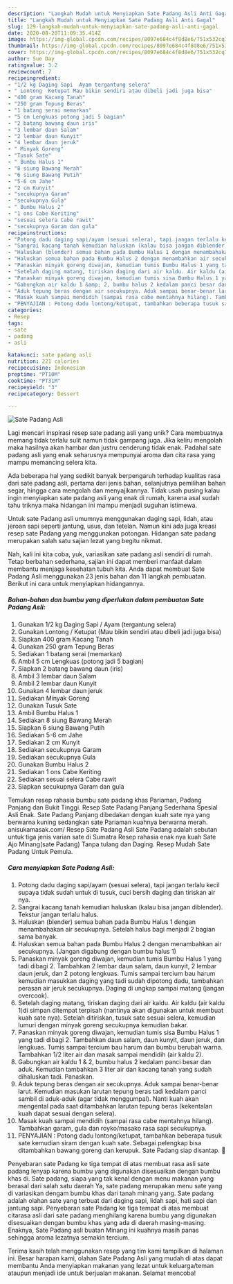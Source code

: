 ```yaml
---
description: "Langkah Mudah untuk Menyiapkan Sate Padang Asli Anti Gagal"
title: "Langkah Mudah untuk Menyiapkan Sate Padang Asli Anti Gagal"
slug: 129-langkah-mudah-untuk-menyiapkan-sate-padang-asli-anti-gagal
date: 2020-08-20T11:09:35.414Z
image: https://img-global.cpcdn.com/recipes/8097e684c4f8d8e6/751x532cq70/sate-padang-asli-foto-resep-utama.jpg
thumbnail: https://img-global.cpcdn.com/recipes/8097e684c4f8d8e6/751x532cq70/sate-padang-asli-foto-resep-utama.jpg
cover: https://img-global.cpcdn.com/recipes/8097e684c4f8d8e6/751x532cq70/sate-padang-asli-foto-resep-utama.jpg
author: Sue Day
ratingvalue: 3.2
reviewcount: 7
recipeingredient:
- "1/2 kg Daging Sapi  Ayam tergantung selera"
- " Lontong  Ketupat Mau bikin sendiri atau dibeli jadi juga bisa"
- "400 gram Kacang Tanah"
- "250 gram Tepung Beras"
- "1 batang serai memarkan"
- "5 cm Lengkuas potong jadi 5 bagian"
- "2 batang bawang daun iris"
- "3 lembar daun Salam"
- "2 lembar daun Kunyit"
- "4 lembar daun jeruk"
- " Minyak Goreng"
- "Tusuk Sate"
- " Bumbu Halus 1"
- "8 siung Bawang Merah"
- "6 siung Bawang Putih"
- "5-6 cm Jahe"
- "2 cm Kunyit"
- "secukupnya Garam"
- "secukupnya Gula"
- " Bumbu Halus 2"
- "1 ons Cabe Keriting"
- "sesuai selera Cabe rawit"
- "secukupnya Garam dan gula"
recipeinstructions:
- "Potong dadu daging sapi/ayam (sesuai selera), tapi jangan terlalu kecil supaya tidak sudah untuk di tusuk, cuci bersih daging dan tiriskan air nya."
- "Sangrai kacang tanah kemudian haluskan (kalau bisa jangan diblender). Tekstur jangan terlalu halus."
- "Haluskan (blender) semua bahan pada Bumbu Halus 1 dengan menambahakan air secukupnya. Setelah halus bagi menjadi 2 bagian sama banyak."
- "Haluskan semua bahan pada Bumbu Halus 2 dengan menambahkan air secukupnya. (Jangan digabung dengan bumbu halus 1)"
- "Panaskan minyak goreng diwajan, kemudian tumis Bumbu Halus 1 yang tadi dibagi 2. Tambahkan 2 lembar daun salam, daun kunyit, 2 lembar daun jeruk, dan 2 potong lengkuas. Tumis sampai tercium bau harum kemudian masukkan daging yang tadi sudah dipotong dadu, tambahkan perasan air jeruk secukupnya. Daging di ungkap sampai matang (jangan overcook)."
- "Setelah daging matang, tiriskan daging dari air kaldu. Air kaldu (air kaldu 1)di simpan ditempat terpisah (nantinya akan digunakan untuk membuat kuah sate nya). Setelah ditiriskan, tusuk sate sesuai selera, kemudian lumuri dengan minyak goreng secukupnya kemudian bakar."
- "Panaskan minyak goreng diwajan, kemudian tumis sisa Bumbu Halus 1 yang tadi dibagi 2. Tambahkan daun salam, daun kunyit, daun jeruk, dan lengkuas. Tumis sampai tercium bau harum dan bumbu berubah warna. Tambahkan 1/2 liter air dan masak sampai mendidih (air kaldu 2)."
- "Gabungkan air kaldu 1 &amp; 2, bumbu halus 2 kedalam panci besar dan aduk. Kemudian tambahkan 3 liter air dan kacang tanah yang sudah dihaluskan tadi. Panaskan."
- "Aduk tepung beras dengan air secukupnya. Aduk sampai benar-benar larut. Kemudian masukan larutan tepung beras tadi kedalam panci sambil di aduk-aduk (agar tidak menggumpal). Nanti kuah akan mengental pada saat ditambahkan larutan tepung beras (kekentalan kuah dapat sesuai dengan selera)."
- "Masak kuah sampai mendidih (sampai rasa cabe mentahnya hilang). Tambahkan garam, gula dan royko/masako rasa sapi secukupnya."
- "PENYAJIAN : Potong dadu lontong/ketupat, tambahkan beberapa tusuk sate kemudian siram dengan kuah sate. Sebagai pelengkap bisa ditambahkan bawang goreng dan kerupuk. Sate Padang siap disantap. 🤤"
categories:
- Resep
tags:
- sate
- padang
- asli

katakunci: sate padang asli 
nutrition: 221 calories
recipecuisine: Indonesian
preptime: "PT10M"
cooktime: "PT31M"
recipeyield: "3"
recipecategory: Dessert

---
```



![Sate Padang Asli](https://img-global.cpcdn.com/recipes/8097e684c4f8d8e6/751x532cq70/sate-padang-asli-foto-resep-utama.jpg)

Lagi mencari inspirasi resep sate padang asli yang unik? Cara membuatnya memang tidak terlalu sulit namun tidak gampang juga. Jika keliru mengolah maka hasilnya akan hambar dan justru cenderung tidak enak. Padahal sate padang asli yang enak seharusnya mempunyai aroma dan cita rasa yang mampu memancing selera kita.

Ada beberapa hal yang sedikit banyak berpengaruh terhadap kualitas rasa dari sate padang asli, pertama dari jenis bahan, selanjutnya pemilihan bahan segar, hingga cara mengolah dan menyajikannya. Tidak usah pusing kalau ingin menyiapkan sate padang asli yang enak di rumah, karena asal sudah tahu triknya maka hidangan ini mampu menjadi suguhan istimewa.

Untuk sate Padang asli umumnya menggunakan daging sapi, lidah, atau jeroan sapi seperti jantung, usus, dan tetelan. Namun kini ada juga kreasi resep sate Padang yang menggunakan potongan. Hidangan sate padang merupakan salah satu sajian lezat yang begitu nikmat.


Nah, kali ini kita coba, yuk, variasikan sate padang asli sendiri di rumah. Tetap berbahan sederhana, sajian ini dapat memberi manfaat dalam membantu menjaga kesehatan tubuh kita. Anda dapat membuat Sate Padang Asli menggunakan 23 jenis bahan dan 11 langkah pembuatan. Berikut ini cara untuk menyiapkan hidangannya.

<!--inarticleads1-->

##### Bahan-bahan dan bumbu yang diperlukan dalam pembuatan Sate Padang Asli:

1. Gunakan 1/2 kg Daging Sapi / Ayam (tergantung selera)
1. Gunakan  Lontong / Ketupat (Mau bikin sendiri atau dibeli jadi juga bisa)
1. Siapkan 400 gram Kacang Tanah
1. Gunakan 250 gram Tepung Beras
1. Sediakan 1 batang serai (memarkan)
1. Ambil 5 cm Lengkuas (potong jadi 5 bagian)
1. Siapkan 2 batang bawang daun (iris)
1. Ambil 3 lembar daun Salam
1. Ambil 2 lembar daun Kunyit
1. Gunakan 4 lembar daun jeruk
1. Sediakan  Minyak Goreng
1. Gunakan Tusuk Sate
1. Ambil  Bumbu Halus 1
1. Sediakan 8 siung Bawang Merah
1. Siapkan 6 siung Bawang Putih
1. Sediakan 5-6 cm Jahe
1. Sediakan 2 cm Kunyit
1. Sediakan secukupnya Garam
1. Sediakan secukupnya Gula
1. Gunakan  Bumbu Halus 2
1. Sediakan 1 ons Cabe Keriting
1. Sediakan sesuai selera Cabe rawit
1. Siapkan secukupnya Garam dan gula


Temukan resep rahasia bumbu sate padang khas Pariaman, Padang Panjang dan Bukit Tinggi. Resep Sate Padang Panjang Sederhana Spesial Asli Enak. Sate Padang Panjang dibedakan dengan kuah sate nya yang berwarna kuning sedangkan sate Pariaman kuahnya berwarna merah. anisukamasak.com/ Resep Sate Padang Asli Sate Padang adalah sebutan untuk tiga jenis varian sate di Sumatra Resep rahasia enak nya kuah Sate Ajo Minang(sate Padang) Tanpa tulang dan Daging. Resep Mudah Sate Padang Untuk Pemula. 

<!--inarticleads2-->

##### Cara menyiapkan Sate Padang Asli:

1. Potong dadu daging sapi/ayam (sesuai selera), tapi jangan terlalu kecil supaya tidak sudah untuk di tusuk, cuci bersih daging dan tiriskan air nya.
1. Sangrai kacang tanah kemudian haluskan (kalau bisa jangan diblender). Tekstur jangan terlalu halus.
1. Haluskan (blender) semua bahan pada Bumbu Halus 1 dengan menambahakan air secukupnya. Setelah halus bagi menjadi 2 bagian sama banyak.
1. Haluskan semua bahan pada Bumbu Halus 2 dengan menambahkan air secukupnya. (Jangan digabung dengan bumbu halus 1)
1. Panaskan minyak goreng diwajan, kemudian tumis Bumbu Halus 1 yang tadi dibagi 2. Tambahkan 2 lembar daun salam, daun kunyit, 2 lembar daun jeruk, dan 2 potong lengkuas. Tumis sampai tercium bau harum kemudian masukkan daging yang tadi sudah dipotong dadu, tambahkan perasan air jeruk secukupnya. Daging di ungkap sampai matang (jangan overcook).
1. Setelah daging matang, tiriskan daging dari air kaldu. Air kaldu (air kaldu 1)di simpan ditempat terpisah (nantinya akan digunakan untuk membuat kuah sate nya). Setelah ditiriskan, tusuk sate sesuai selera, kemudian lumuri dengan minyak goreng secukupnya kemudian bakar.
1. Panaskan minyak goreng diwajan, kemudian tumis sisa Bumbu Halus 1 yang tadi dibagi 2. Tambahkan daun salam, daun kunyit, daun jeruk, dan lengkuas. Tumis sampai tercium bau harum dan bumbu berubah warna. Tambahkan 1/2 liter air dan masak sampai mendidih (air kaldu 2).
1. Gabungkan air kaldu 1 &amp; 2, bumbu halus 2 kedalam panci besar dan aduk. Kemudian tambahkan 3 liter air dan kacang tanah yang sudah dihaluskan tadi. Panaskan.
1. Aduk tepung beras dengan air secukupnya. Aduk sampai benar-benar larut. Kemudian masukan larutan tepung beras tadi kedalam panci sambil di aduk-aduk (agar tidak menggumpal). Nanti kuah akan mengental pada saat ditambahkan larutan tepung beras (kekentalan kuah dapat sesuai dengan selera).
1. Masak kuah sampai mendidih (sampai rasa cabe mentahnya hilang). Tambahkan garam, gula dan royko/masako rasa sapi secukupnya.
1. PENYAJIAN : Potong dadu lontong/ketupat, tambahkan beberapa tusuk sate kemudian siram dengan kuah sate. Sebagai pelengkap bisa ditambahkan bawang goreng dan kerupuk. Sate Padang siap disantap. 🤤


Penyebaran sate Padang ke tiga tempat di atas membuat rasa asli sate padang lenyap karena bumbu yang digunakan disesuaikan dengan bumbu khas di. Sate padang, siapa yang tak kenal dengan menu makanan yang berasal dari salah satu daerah Ya, sate padang merupakan menu sate yang di variasikan dengam bumbu khas dari tanah minang yang. Sate padang adalah olahan sate yang terbuat dari daging sapi, lidah sapi, hati sapi dan jantung sapi. Penyebaran sate Padang ke tiga tempat di atas membuat citarasa asli dari sate padang menghilang karena bumbu yang digunakan disesuaikan dengan bumbu khas yang ada di daerah masing-masing. Enaknya, Sate Padang asli buatan Minang ini kuahnya masih panas sehingga aroma lezatnya semakin tercium. 

Terima kasih telah menggunakan resep yang tim kami tampilkan di halaman ini. Besar harapan kami, olahan Sate Padang Asli yang mudah di atas dapat membantu Anda menyiapkan makanan yang lezat untuk keluarga/teman ataupun menjadi ide untuk berjualan makanan. Selamat mencoba!
